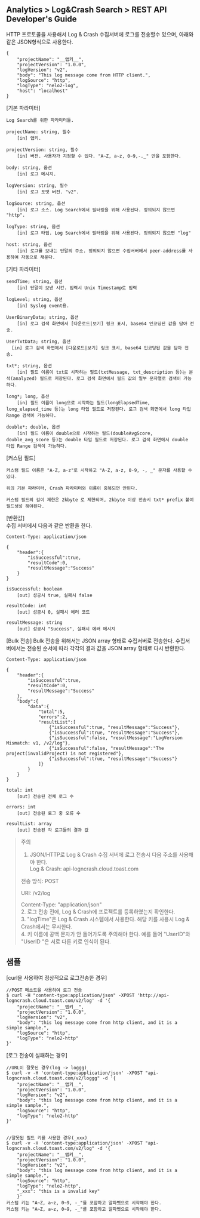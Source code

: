 ## Analytics > Log&Crash Search > REST API Developer's Guide

HTTP 프로토콜을 사용해서 Log & Crash 수집서버에 로그를 전송할수 있으며, 아래와 같은 JSON형식으로 사용한다.

```
{
	"projectName": "__앱키__",
	"projectVersion": "1.0.0",
	"logVersion": "v2",
	"body": "This log message come from HTTP client.",
	"logSource": "http",
	"logType": "nelo2-log",
	"host": "localhost"
}
```

[기본 파라미터]

```
Log Search를 위한 파라미터들.

projectName: string, 필수
	[in] 앱키.

projectVersion: string, 필수
	[in] 버전. 사용자가 지정할 수 있다. "A~Z, a~z, 0~9,-._" 만을 포함한다.

body: string, 옵션
	[in] 로그 메시지.

logVersion: string, 필수
	[in] 로그 포맷 버전. "v2".

logSource: string, 옵션
	[in] 로그 소스. Log Search에서 필터링을 위해 사용된다. 정의되지 않으면 "http".

logType: string, 옵션
	[in] 로그 타입. Log Search에서 필터링을 위해 사용된다. 정의되지 않으면 "log"

host: string, 옵션
	[in] 로그를 보내는 단말의 주소. 정의되지 않으면 수집서버에서 peer-address를 사용하여 자동으로 채운다.
```

[기타 파라미터]

```
sendTime; string, 옵션
	[in] 단말이 보낸 시간. 입력시 Unix Timestamp로 입력

logLevel; string, 옵션
	[in] Syslog event용.

UserBinaryData; string, 옵션
	[in] 로그 검색 화면에서 [다운로드|보기] 링크 표시, base64 인코딩된 값을 담아 전송.

UserTxtData; string, 옵션
  [in] 로그 검색 화면에서 [다운로드|보기] 링크 표시, base64 인코딩된 값을 담아 전송.

txt*; string, 옵션
	[in] 필드 이름이 txt로 시작하는 필드(txtMessage, txt_description 등)는 분석(analyzed) 필드로 저장된다. 로그 검색 화면에서 필드 값의 일부 문자열로 검색이 가능하다.

long*; long, 옵션
    [in] 필드 이름이 long으로 시작하는 필드(longElapsedTime, long_elapsed_time 등)는 long 타입 필드로 저장된다. 로그 검색 화면에서 long 타입 Range 검색이 가능하다.

double*; double, 옵션
    [in] 필드 이름이 double으로 시작하는 필드(doubleAvgScore, double_avg_score 등)는 double 타입 필드로 저장된다. 로그 검색 화면에서 double 타입 Range 검색이 가능하다.
```

[커스텀 필드]

```
커스텀 필드 이름은 "A-Z, a-z"로 시작하고 "A-Z, a-z, 0-9, -, _" 문자를 사용할 수 있다.

위의 기본 파라미터, Crash 파라미터와 이름이 중복되면 안된다.

커스텀 필드의 길이 제한은 2kbyte 로 제한되며, 2kbyte 이상 전송시 txt* prefix 붙여 필드생성 해야된다.
```

[반환값]  
수집 서버에서 다음과 같은 반환을 한다.

```
Content-Type: application/json

{
	"header":{
		"isSuccessful":true,
		"resultCode":0,
		"resultMessage":"Success"
	}
}

isSuccessful: boolean
	[out] 성공시 true, 실패시 false

resultCode: int
	[out] 성공시 0, 실패시 에러 코드

resultMessage: string
	[out] 성공시 "Success", 실패시 에러 메시지
```

[Bulk 전송]
Bulk 전송을 위해서는 JSON array 형태로 수집서버로 전송한다.
수집서버에서는 전송된 순서에 따라 각각의 결과 값을 JSON array 형태로 다시 반환한다.

```
Content-Type: application/json

{
    "header":{
        "isSuccessful":true,
        "resultCode":0,
        "resultMessage":"Success"
    },
    "body":{
        "data":{
            "total":5,
            "errors":2,
            "resultList":[
                {"isSuccessful":true, "resultMessage":"Success"},
                {"isSuccessful":true, "resultMessage":"Success"},
                {"isSuccessful":false, "resultMessage":"LogVersion Mismatch: v1, /v2/log"},
                {"isSuccessful":false, "resultMessage":"The project(invalidProject) is not registered"},
                {"isSuccessful":true, "resultMessage":"Success"}
            ]}
        }
    }
}

total: int
    [out] 전송된 전체 로그 수

errors: int
    [out] 전송된 로그 중 오류 수

resultList: array
    [out] 전송된 각 로그들의 결과 값
```

> 주의  
> 1. JSON/HTTP로 Log & Crash 수집 서버에 로그 전송시 다음 주소를 사용해야 한다.  
> Log & Crash: api-logncrash.cloud.toast.com  
>
> 전송 방식: POST  
>
> URI: /v2/log  
>
> Content-Type: "application/json"  
> 2. 로그 전송 전에, Log & Crash에 프로젝트를 등록하였는지 확인한다.  
> 3. "logTime"은 Log & Crash 시스템에서 사용한다. 해당 키를 사용시 Log & Crash에서는 무시한다.  
> 4. 키 이름에 공백 문자가 안 들어가도록 주의해야 한다. 예를 들어 "UserID"와 "UserID "은 서로 다른 키로 인식이 된다.  

## 샘플

[curl을 사용하여 정상적으로 로그전송한 경우]

```
//POST 메소드을 사용하여 로그 전송
$ curl -H "content-type:application/json" -XPOST 'http://api-logncrash.cloud.toast.com/v2/log' -d '{
	"projectName": "__앱키__",
	"projectVersion": "1.0.0",
	"logVersion": "v2",
	"body": "this log message come from http client, and it is a simple sample.",
	"logSource": "http",
	"logType": "nelo2-http"
}'
```

[로그 전송이 실패하는 경우]

```
//URL이 잘못된 경우(log -> loggg)
$ curl -v -H 'content-type:application/json' -XPOST "api-logncrash.cloud.toast.com/v2/loggg" -d '{
	"projectName": "__앱키__",
	"projectVersion": "1.0.0",
	"logVersion": "v2",
	"body": "this log message come from http client, and it is a simple sample.",
	"logSource": "http",
	"logType": "nelo2-http"
}'


//잘못된 필드 키를 사용한 경우(_xxx)
$ curl -v -H 'content-type:application/json' -XPOST "api-logncrash.cloud.toast.com/v2/log" -d '{
	"projectName": "__앱키__",
	"projectVersion": "1.0.0",
	"logVersion": "v2",
	"body": "this log message come from http client, and it is a simple sample.",
	"logSource": "http",
	"logType": "nelo2-http",
	"_xxx": "this is a invalid key"
	}'
커스텀 키는 "A~Z, a~z, 0~9, -_"를 포함하고 알파벳으로 시작해야 한다.
커스텀 키는 "A~Z, a~z, 0~9, -_"를 포함하고 알파벳으로 시작해야 한다.
```
